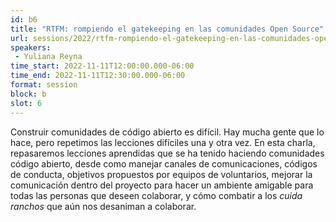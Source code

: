```yaml
---
id: b6
title: "RTFM: rompiendo el gatekeeping en las comunidades Open Source"
url: sessions/2022/rtfm-rompiendo-el-gatekeeping-en-las-comunidades-open-source 
speakers:
 - Yuliana Reyna
time_start: 2022-11-11T12:00:00.000-06:00
time_end: 2022-11-11T12:30:00.000-06:00
format: session
block: b
slot: 6
---
```


Construir comunidades de código abierto es difícil. Hay mucha gente que lo hace, pero repetimos las lecciones difíciles una y otra vez. En esta charla, repasaremos lecciones aprendidas que se ha tenido haciendo comunidades código abierto, desde como manejar canales de comunicaciones, códigos de conducta, objetivos propuestos por equipos de voluntarios, mejorar la comunicación dentro del proyecto para hacer un ambiente amigable para todas las personas que deseen colaborar, y cómo combatir a los *cuida ranchos* que aún nos desaniman a colaborar.